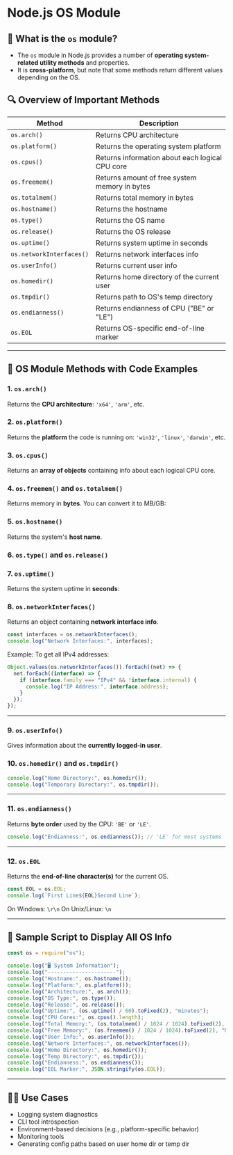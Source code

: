 # Node.js OS Module

## 🧠 What is the `os` module?

- The `os` module in Node.js provides a number of **operating system-related utility methods** and properties.
- It is **cross-platform**, but note that some methods return different values depending on the OS.

## 🔍 Overview of Important Methods

| Method                   | Description                                     |
| ------------------------ | ----------------------------------------------- |
| `os.arch()`              | Returns CPU architecture                        |
| `os.platform()`          | Returns the operating system platform           |
| `os.cpus()`              | Returns information about each logical CPU core |
| `os.freemem()`           | Returns amount of free system memory in bytes   |
| `os.totalmem()`          | Returns total memory in bytes                   |
| `os.hostname()`          | Returns the hostname                            |
| `os.type()`              | Returns the OS name                             |
| `os.release()`           | Returns the OS release                          |
| `os.uptime()`            | Returns system uptime in seconds                |
| `os.networkInterfaces()` | Returns network interfaces info                 |
| `os.userInfo()`          | Returns current user info                       |
| `os.homedir()`           | Returns home directory of the current user      |
| `os.tmpdir()`            | Returns path to OS's temp directory             |
| `os.endianness()`        | Returns endianness of CPU ("BE" or "LE")        |
| `os.EOL`                 | Returns OS-specific end-of-line marker          |

---

## 🔧 OS Module Methods with Code Examples

### 1. `os.arch()`

Returns the **CPU architecture**: `'x64'`, `'arm'`, etc.

### 2. `os.platform()`

Returns the **platform** the code is running on: `'win32'`, `'linux'`, `'darwin'`, etc.

### 3. `os.cpus()`

Returns an **array of objects** containing info about each logical CPU core.

### 4. `os.freemem()` and `os.totalmem()`

Returns memory in **bytes**. You can convert it to MB/GB:

### 5. `os.hostname()`

Returns the system's **host name**.

### 6. `os.type()` and `os.release()`

### 7. `os.uptime()`

Returns the system uptime in **seconds**:

### 8. `os.networkInterfaces()`

Returns an object containing **network interface info**.

```js
const interfaces = os.networkInterfaces();
console.log("Network Interfaces:", interfaces);
```

Example: To get all IPv4 addresses:

```js
Object.values(os.networkInterfaces()).forEach((net) => {
  net.forEach((interface) => {
    if (interface.family === "IPv4" && !interface.internal) {
      console.log("IP Address:", interface.address);
    }
  });
});
```

---

### 9. `os.userInfo()`

Gives information about the **currently logged-in user**.

### 10. `os.homedir()` and `os.tmpdir()`

```js
console.log("Home Directory:", os.homedir());
console.log("Temporary Directory:", os.tmpdir());
```

---

### 11. `os.endianness()`

Returns **byte order** used by the CPU: `'BE'` or `'LE'`.

```js
console.log("Endianness:", os.endianness()); // 'LE' for most systems
```

---

### 12. `os.EOL`

Returns the **end-of-line character(s)** for the current OS.

```js
const EOL = os.EOL;
console.log(`First Line${EOL}Second Line`);
```

On Windows: `\r\n`
On Unix/Linux: `\n`

---

## 🧪 Sample Script to Display All OS Info

```js
const os = require("os");

console.log("🖥️ System Information");
console.log("----------------------");
console.log("Hostname:", os.hostname());
console.log("Platform:", os.platform());
console.log("Architecture:", os.arch());
console.log("OS Type:", os.type());
console.log("Release:", os.release());
console.log("Uptime:", (os.uptime() / 60).toFixed(2), "minutes");
console.log("CPU Cores:", os.cpus().length);
console.log("Total Memory:", (os.totalmem() / 1024 / 1024).toFixed(2), "MB");
console.log("Free Memory:", (os.freemem() / 1024 / 1024).toFixed(2), "MB");
console.log("User Info:", os.userInfo());
console.log("Network Interfaces:", os.networkInterfaces());
console.log("Home Directory:", os.homedir());
console.log("Temp Directory:", os.tmpdir());
console.log("Endianness:", os.endianness());
console.log("EOL Marker:", JSON.stringify(os.EOL));
```

---

## 🧑‍💻 Use Cases

- Logging system diagnostics
- CLI tool introspection
- Environment-based decisions (e.g., platform-specific behavior)
- Monitoring tools
- Generating config paths based on user home dir or temp dir
